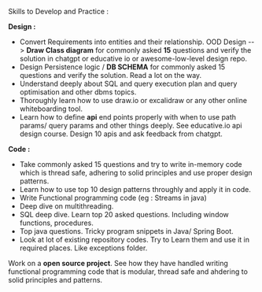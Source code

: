 Skills to Develop and Practice : 

**Design :**

- Convert Requirements into entities and their relationship. OOD Design --> **Draw Class diagram** for commonly asked **15** questions and verify the solution in chatgpt or educative io or awesome-low-level design repo.
- Design Persistence logic / **DB SCHEMA** for commonly asked 15 questions and verify the solution. Read a lot on the way.
- Understand deeply about SQL and query execution plan and query optimisation and other dbms topics.
- Thoroughly learn how to use draw.io or excalidraw or any other online whiteboarding tool.
- Learn how to define **api** end points properly with when to use path params/ query params and other things deeply. See educative.io api design course. Design 10 apis and ask feedback from chatgpt.

**Code :**

- Take commonly asked 15 questions and try to write in-memory code which is thread safe, adhering to solid principles and use proper design patterns.
- Learn how to use top 10 design patterns throughly and apply it in code.
- Write Functional programming code (eg : Streams in java)
- Deep dive on multithreading.
- SQL deep dive. Learn top 20 asked questions. Including window functions, procedures.
- Top java questions. Tricky program snippets in Java/ Spring Boot.
- Look at lot of existing repository codes. Try to Learn them and use it in required places. Like exceptions folder.

Work on a **open source project**. See how they have handled writing functional programming code that is modular, thread safe and ahdering to solid principles and patterns. 
